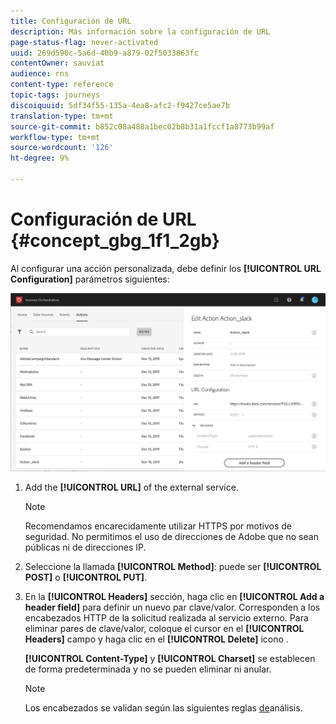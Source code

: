 ```yaml
---
title: Configuración de URL
description: Más información sobre la configuración de URL
page-status-flag: never-activated
uuid: 269d590c-5a6d-40b9-a879-02f5033863fc
contentOwner: sauviat
audience: rns
content-type: reference
topic-tags: journeys
discoiquuid: 5df34f55-135a-4ea8-afc2-f9427ce5ae7b
translation-type: tm+mt
source-git-commit: b852c08a488a1bec02b8b31a1fccf1a8773b99af
workflow-type: tm+mt
source-wordcount: '126'
ht-degree: 9%

---
```



# Configuración de URL {#concept_gbg_1f1_2gb}

Al configurar una acción personalizada, debe definir los **[!UICONTROL URL Configuration]** parámetros siguientes:

![](../assets/journeyurlconfiguration.png)

1. Add the **[!UICONTROL URL]** of the external service.

   >[!NOTE]
   >
   >Recomendamos encarecidamente utilizar HTTPS por motivos de seguridad. No permitimos el uso de direcciones de Adobe que no sean públicas ni de direcciones IP.

1. Seleccione la llamada **[!UICONTROL Method]**: puede ser **[!UICONTROL POST]** o **[!UICONTROL PUT]**.
1. En la **[!UICONTROL Headers]** sección, haga clic en **[!UICONTROL Add a header field]** para definir un nuevo par clave/valor. Corresponden a los encabezados HTTP de la solicitud realizada al servicio externo. Para eliminar pares de clave/valor, coloque el cursor en el **[!UICONTROL Headers]** campo y haga clic en el **[!UICONTROL Delete]** icono .

   **[!UICONTROL Content-Type]** y **[!UICONTROL Charset]** se establecen de forma predeterminada y no se pueden eliminar ni anular.

   >[!NOTE]
   >
   >Los encabezados se validan según las siguientes reglas [de](https://tools.ietf.org/html/rfc7230#section-3.2.4)análisis.
